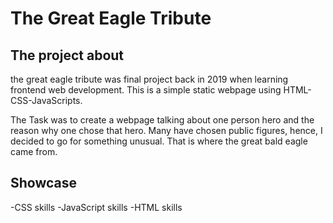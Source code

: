 # The Great Eagle Tribute

## The project about

the great eagle tribute was final project back in 2019 when learning frontend web development.
This is a simple static webpage using HTML-CSS-JavaScripts.

The Task was to create a webpage talking about one person hero and the reason why one chose that hero. Many have chosen public figures, hence, I decided to go for something unusual. That is where the great bald eagle came from.

## Showcase

-CSS skills
-JavaScript skills
-HTML skills
